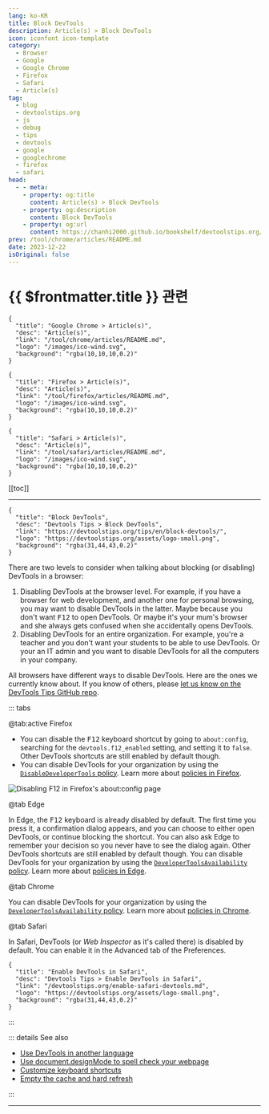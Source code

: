 ```yaml
---
lang: ko-KR
title: Block DevTools
description: Article(s) > Block DevTools
icon: iconfont icon-template
category: 
  - Browser
  - Google
  - Google Chrome
  - Firefox
  - Safari
  - Article(s)
tag: 
  - blog
  - devtoolstips.org
  - js
  - debug
  - tips
  - devtools
  - google
  - googlechrome
  - firefox
  - safari
head:  
  - - meta:
    - property: og:title
      content: Article(s) > Block DevTools
    - property: og:description
      content: Block DevTools
    - property: og:url
      content: https://chanhi2000.github.io/bookshelf/devtoolstips.org/block-devtools.html
prev: /tool/chrome/articles/README.md
date: 2023-12-22
isOriginal: false
---
```


# {{ $frontmatter.title }} 관련

```component VPCard
{
  "title": "Google Chrome > Article(s)",
  "desc": "Article(s)",
  "link": "/tool/chrome/articles/README.md",
  "logo": "/images/ico-wind.svg",
  "background": "rgba(10,10,10,0.2)"
}
```

```component VPCard
{
  "title": "Firefox > Article(s)",
  "desc": "Article(s)",
  "link": "/tool/firefox/articles/README.md",
  "logo": "/images/ico-wind.svg",
  "background": "rgba(10,10,10,0.2)"
}
```

```component VPCard
{
  "title": "Safari > Article(s)",
  "desc": "Article(s)",
  "link": "/tool/safari/articles/README.md",
  "logo": "/images/ico-wind.svg",
  "background": "rgba(10,10,10,0.2)"
}
```

[[toc]]

---

```component VPCard
{
  "title": "Block DevTools",
  "desc": "Devtools Tips > Block DevTools",
  "link": "https://devtoolstips.org/tips/en/block-devtools/",
  "logo": "https://devtoolstips.org/assets/logo-small.png",
  "background": "rgba(31,44,43,0.2)"
}
```

There are two levels to consider when talking about blocking (or disabling) DevTools in a browser:

1. Disabling DevTools at the browser level. For example, if you have a browser for web development, and another one for personal browsing, you may want to disable DevTools in the latter. Maybe because you don't want <kbd>F12</kbd> to open DevTools. Or maybe it's your mum's browser and she always gets confused when she accidentally opens DevTools.
2. Disabling DevTools for an entire organization. For example, you're a teacher and you don't want your students to be able to use DevTools. Or your an IT admin and you want to disable DevTools for all the computers in your company.

All browsers have different ways to disable DevTools. Here are the ones we currently know about. If you know of others, please [<FontIcon icon="iconfont icon-github"/>let us know on the DevTools Tips GitHub repo](https://github.com/captainbrosset/devtools-tips).

::: tabs

@tab:active <FontIcon icon="fa-brands fa-firefox-browser"/>Firefox

- You can disable the <kbd>F12</kbd> keyboard shortcut by going to `about:config`, searching for the `devtools.f12_enabled` setting, and setting it to `false`. Other DevTools shortcuts are still enabled by default though.
- You can disable DevTools for your organization by using the [<FontIcon icon="fa-brands fa-firefox"/>`DisableDeveloperTools` policy](https://mozilla.github.io/policy-templates/#disabledevelopertools). Learn more about [<FontIcon icon="fa-brands fa-firefox"/>policies in Firefox](https://support.mozilla.org/products/firefox-enterprise/policies-customization-enterprise/policies-overview-enterprise).

![Disabling <kbd>F12</kbd> in Firefox's `about:config` page](https://devtoolstips.org/assets/img/block-devtools.png)

@tab <FontIcon icon="fa-brands fa-edge"/>Edge

In Edge, the <kbd>F12</kbd> keyboard is already disabled by default. The first time you press it, a confirmation dialog appears, and you can choose to either open DevTools, or continue blocking the shortcut. You can also ask Edge to remember your decision so you never have to see the dialog again. Other DevTools shortcuts are still enabled by default though.
You can disable DevTools for your organization by using the [<FontIcon icon="fa-brands fa-edge"/>`DeveloperToolsAvailability` policy](https://learn.microsoft.com/deployedge/microsoft-edge-policies#developertoolsavailability). Learn more about [<FontIcon icon="fa-brands fa-edge"/>policies in Edge](https://learn.microsoft.com/deployedge/microsoft-edge-policies).

@tab <FontIcon icon="fa-brands fa-chrome"/>Chrome

You can disable DevTools for your organization by using the [<FontIcon icon="fa-brands fa-chrome"/>`DeveloperToolsAvailability` policy](https://chromeenterprise.google/policies/#DeveloperToolsAvailability). Learn more about [<FontIcon icon="fa-brands fa-chrome"/>policies in Chrome](https://chromeenterprise.google/policies/).

@tab <FontIcon icon="fa-brands fa-safari"/>Safari

In Safari, DevTools (or *Web Inspector* as it's called there) is disabled by default. You can enable it in the Advanced tab of the Preferences.

```component VPCard
{
  "title": "Enable DevTools in Safari",
  "desc": "Devtools Tips > Enable DevTools in Safari",
  "link": "/devtoolstips.org/enable-safari-devtools.md",
  "logo": "https://devtoolstips.org/assets/logo-small.png",
  "background": "rgba(31,44,43,0.2)"
}
```

:::

::: details See also

- [Use DevTools in another language](https://devtoolstips.org/tips/en/use-another-language) <!-- TODO: add VPCard -->
- [Use document.designMode to spell check your webpage](https://devtoolstips.org/tips/en/use-designmode-to-spell-check) <!-- TODO: add VPCard -->
- [Customize keyboard shortcuts](https://devtoolstips.org/tips/en/customize-keyboard-shortcuts) <!-- TODO: add VPCard -->
- [Empty the cache and hard refresh](https://devtoolstips.org/tips/en/empty-cache-refresh) <!-- TODO: add VPCard -->


:::

---

<TagLinks />